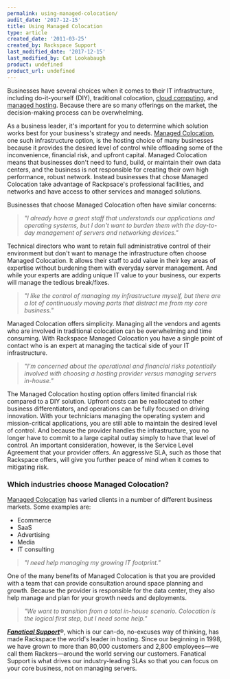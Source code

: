 ```yaml
---
permalink: using-managed-colocation/
audit_date: '2017-12-15'
title: Using Managed Colocation
type: article
created_date: '2011-03-25'
created_by: Rackspace Support
last_modified_date: '2017-12-15'
last_modified_by: Cat Lookabaugh
product: undefined
product_url: undefined
---
```


Businesses have several choices when it comes to their IT infrastructure, including do-it-yourself (DIY), traditional colocation, [cloud computing](http://www.rackspacecloud.com/), and [managed hosting](http://www.rackspace.com/managed-hosting). Because there are so many offerings on the market, the decision-making process can be overwhelming.

As a business leader, it's important for you to determine which solution works best for your business's strategy and needs. [Managed Colocation](https://www.rackspace.com/dedicated-servers/colocation), one such infrastructure option, is the hosting choice of many businesses because it provides the desired level of control while offloading some of the inconvenience, financial risk, and upfront capital. Managed Colocation means that businesses don't need to fund, build, or maintain their own data centers, and the business is not responsible for creating their own high performance, robust network. Instead businesses that chose Managed Colocation take advantage of Rackpsace's professional facilities, and networks and have access to other services and managed solutions.

Businesses that choose Managed Colocation often have similar concerns:

> *"I already have a great staff that understands our applications and
operating systems, but I don't want to burden them with the day-to-day
management of servers and networking devices."*

Technical directors who want to retain full administrative control of
their environment but don't want to manage the infrastructure often
choose Managed Colocation. It allows their staff to add value in their
key areas of expertise without burdening them with everyday server
management. And while your experts are adding unique IT value to your
business, our experts will manage the tedious break/fixes.

> *"I like the control of managing my infrastructure myself, but there
are a lot of continuously moving parts that distract me from my core
business."*

Managed Colocation offers simplicity. Managing all the vendors and agents who are involved in traditional
colocation can be overwhelming and time consuming. With Rackspace
Managed Colocation you have a single point of contact who is an expert
at managing the tactical side of your IT infrastructure.

> *"I'm concerned about the operational and financial risks potentially
involved with choosing a hosting provider versus managing servers
in-house."*

The Managed Colocation hosting option offers limited financial risk
compared to a DIY solution. Upfront costs can be reallocated to other
business differentiators, and operations can be fully focused on driving
innovation. With your technicians managing the operating system and
mission-critical applications, you are still able to maintain the desired 
level of control. And because the provider handles the infrastructure, you 
no longer have to commit to a large capital outlay simply to have that
level of control. An important consideration, however, is the
Service Level Agreement that your provider offers. An aggressive
SLA, such as those that Rackspace offers, will give you further peace of
mind when it comes to mitigating risk.

### Which industries choose Managed Colocation?

[Managed Colocation](https://www.rackspace.com/dedicated-servers/colocation)
has varied clients in a number of different business markets. Some
examples are:

-   Ecommerce
-   SaaS
-   Advertising
-   Media
-   IT consulting

> *"I need help managing my growing IT footprint."*

One of the many benefits of Managed Colocation is that you are provided
with a team that can provide consultation around space planning and
growth. Because the provider is responsible for the data center, they
also help manage and plan for your growth needs and deployments.

> *"We want to transition from a total in-house scenario. Colocation is
the logical first step, but I need some help."*

***[Fanatical Support](https://www.rackspace.com/why-rackspace)***&reg;,
which is our can-do, no-excuses way of thinking, has made Rackspace the
world's leader in hosting. Since our beginning in 1998, we have grown to
more than 80,000 customers and 2,800 employees&mdash;we call them
Rackers&mdash;around the world serving our customers. Fanatical Support is
what drives our industry-leading SLAs so that you can focus on your core
business, not on managing servers.
